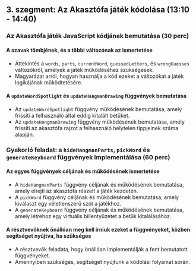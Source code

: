 ## 3. szegment: Az Akasztófa játék kódolása (13:10 - 14:40)

### Az Akasztófa játék JavaScript kódjának bemutatása (30 perc)

#### A szavak tömbjének, és a többi változónak az ismertetése
- Áttekintés a `words`, `parts`, `currentWord`, `guessedLetters`, és `wrongGuesses` változókról, amelyek a játék működéséhez szükségesek.
- Magyarázat arról, hogyan használja a kód ezeket a változókat a játék logikájának működtetésére.

#### A `updateWordSpotlight` és `updateHangmanDrawing` függvények bemutatása
- Az `updateWordSpotlight` függvény működésének bemutatása, amely frissíti a felhasználó által eddig kitalált betűket.
- Az `updateHangmanDrawing` függvény működésének bemutatása, amely frissíti az akasztófa rajzot a felhasználó helytelen tippjeinek száma alapján.

### Gyakorló feladat: a `hideHangmanParts`, `pickWord` és `generateKeyboard` függvények implementálása (60 perc)

#### Az egyes függvények céljának és működésének ismertetése
- A `hideHangmanParts` függvény céljának és működésének bemutatása, amely elrejti az akasztófa részeit a játék kezdetén.
- A `pickWord` függvény céljának és működésének bemutatása, amely kiválaszt egy véletlenszerű szót a játékhoz.
- A `generateKeyboard` függvény céljának és működésének bemutatása, amely létrehoz egy virtuális billentyűzetet a betűk kitalálásához.

#### A résztvevőknek önállóan meg kell írniuk ezeket a függvényeket, közben segítséget nyújtva, ha szükséges
- A résztvevők feladata, hogy önállóan implementálják a fent bemutatott függvényeket.
- Amennyiben szükséges, segítséget nyújtunk a kódolási folyamat során.
